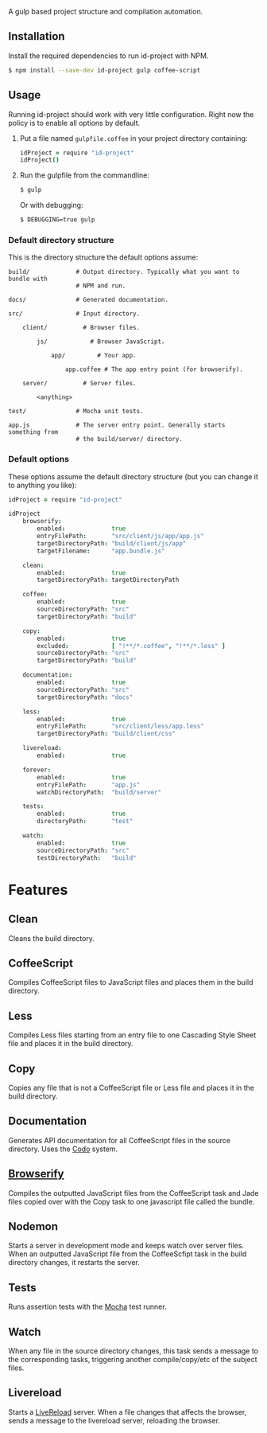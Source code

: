 A gulp based project structure and compilation automation.

## Installation

Install the required dependencies to run id-project with NPM.

```bash
$ npm install --save-dev id-project gulp coffee-script
```

## Usage

Running id-project should work with very little configuration. Right now the
policy is to enable all options by default.

1. Put a file named `gulpfile.coffee` in your project directory containing:

	```coffee
	idProject = require "id-project"
	idProject()
	```

2. Run the gulpfile from the commandline:

	```bash
	$ gulp
	```

	Or with debugging:

	```bash
	$ DEBUGGING=true gulp
	```

### Default directory structure

This is the directory structure the default options assume:

```
build/             # Output directory. Typically what you want to bundle with
                   # NPM and run.

docs/              # Generated documentation.

src/               # Input directory.

	client/          # Browser files.

		js/            # Browser JavaScript.

			app/         # Your app.

				app.coffee # The app entry point (for browserify).

	server/          # Server files.

		<anything>

test/              # Mocha unit tests.

app.js             # The server entry point. Generally starts something from
                   # the build/server/ directory.
```

### Default options

These options assume the default directory structure (but you can change it
to anything you like):

```coffee
idProject = require "id-project"

idProject
	browserify:
		enabled:             true
		entryFilePath:       "src/client/js/app/app.js"
		targetDirectoryPath: "build/client/js/app"
		targetFilename:      "app.bundle.js"

	clean:
		enabled:             true
		targetDirectoryPath: targetDirectoryPath

	coffee:
		enabled:             true
		sourceDirectoryPath: "src"
		targetDirectoryPath: "build"

	copy:
		enabled:             true
		excluded:            [ "!**/*.coffee", "!**/*.less" ]
		sourceDirectoryPath: "src"
		targetDirectoryPath: "build"

	documentation:
		enabled:             true
		sourceDirectoryPath: "src"
		targetDirectoryPath: "docs"

	less:
		enabled:             true
		entryFilePath:       "src/client/less/app.less"
		targetDirectoryPath: "build/client/css"

	livereload:
		enabled:             true

	forever:
		enabled:             true
		entryFilePath:       "app.js"
		watchDirectoryPath:  "build/server"

	tests:
		enabled:             true
		directoryPath:       "test"

	watch:
		enabled:             true
		sourceDirectoryPath: "src"
		testDirectoryPath:   "build"
```

# Features

## Clean
Cleans the build directory.

## CoffeeScript
Compiles CoffeeScript files to JavaScript files and places them in the build
directory.

## Less
Compiles Less files starting from an entry file to one Cascading Style Sheet
file and places it in the build directory.

## Copy
Copies any file that is not a CoffeeScript file or Less file and places it in
the build directory.

## Documentation
Generates API documentation for all CoffeeScript files in the source directory.
Uses the [Codo](https://github.com/coffeedoc/codo) system.

## [Browserify](https://github.com/substack/node-browserify)
Compiles the outputted JavaScript files from the CoffeeScript task and Jade
files copied over with the Copy task to one javascript file called the bundle.

## Nodemon
Starts a server in development mode and keeps watch over server files. When an
outputted JavaScript file from the CoffeeScfipt task in the build directory
changes, it restarts the server.

## Tests
Runs assertion tests with the [Mocha](http://visionmedia.github.io/mocha/) test
runner.

## Watch
When any file in the source directory changes, this task sends a message to the
corresponding tasks, triggering another compile/copy/etc of the subject files.

## Livereload
Starts a [LiveReload](http://livereload.com/) server. When a file changes that
affects the browser, sends a message to the livereload server, reloading the
browser.
